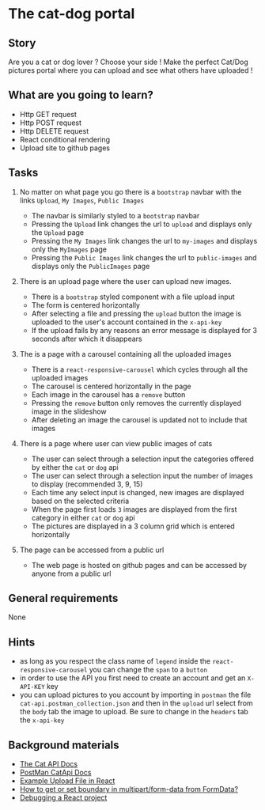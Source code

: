 # The cat-dog portal

## Story

Are you a cat or dog lover ?
Choose your side !
Make the perfect Cat/Dog pictures portal where you can upload and see what others have uploaded !

## What are you going to learn?

- Http GET request
- Http POST request
- Http DELETE request
- React conditional rendering
- Upload site to github pages

## Tasks

1. No matter on what page you go there is a `bootstrap` navbar with the links `Upload`, `My Images`, `Public Images`
    - The navbar is similarly styled to a `bootstrap` navbar
    - Pressing the `Upload` link changes the url to `upload` and displays only the `Upload` page
    - Pressing the `My Images` link changes the url to `my-images` and displays only the `MyImages` page
    - Pressing the `Public Images` link changes the url to `public-images` and displays only the `PublicImages` page

2. There is an upload page where the user can upload new images.
    - There is a `bootstrap` styled component with a file upload input
    - The form is centered horizontally
    - After selecting a file and pressing the `upload` button the image is uploaded to the user's account contained in the `x-api-key`
    - If the upload fails by any reasons an error message is displayed for 3 seconds after which it disappears

3. The is a page with a carousel containing all the uploaded images
    - There is a `react-responsive-carousel` which cycles through all the uploaded images
    - The carousel is centered horizontally in the page
    - Each image in the carousel has a `remove` button
    - Pressing the `remove` button only removes the currently displayed image in the slideshow
    - After deleting an image the carousel is updated not to include that images

4. There is a page where user can view public images of cats
    - The user can select through a selection input the categories offered by either the `cat` or `dog` api
    - The user can select through a selection input the number of images to display (recommended 3, 9, 15)
    - Each time any select input is changed, new images are displayed based on the selected criteria
    - When the page first loads `3` images are displayed from the first category in either `cat` or `dog` api
    - The pictures are displayed in a 3 column grid which is entered horizontally

5. The page can be accessed from a public url
    - The web page is hosted on github pages and can be accessed by anyone from a public url

## General requirements

None

## Hints

- as long as you respect the class name of `legend` inside the `react-responsive-carousel` you can change the `span` to a `button`
- in order to use the API you first need to create an account and get an `X-API-KEY` key
- you can upload pictures to you account by importing in `postman` the file `cat-api.postman_collection.json` and then in the `upload` url select from the `body` tab the image to upload. Be sure to change in the `headers` tab the `x-api-key`

## Background materials

- <i class="far fa-exclamation"></i> [The Cat API Docs](https://docs.thecatapi.com/image-upload)
- <i class="far fa-exclamation"></i> [PostMan CatApi Docs](https://documenter.getpostman.com/view/4016432/RWToRJCq#2f2ae1b4-13bf-4e1f-ae19-cc674eb7254c)
- <i class="far fa-exclamation"></i> [Example Upload File in React](https://www.pluralsight.com/guides/uploading-files-with-reactjs)
- <i class="far fa-book-open"></i> [How to get or set boundary in multipart/form-data from FormData?](https://dirask.com/questions/How-to-get-or-set-boundary-in-multipart-form-data-from-FormData-1X9JKD)
- <i class="far fa-book-open"></i> [Debugging a React project](https://blog.logrocket.com/debug-react-applications-with-the-new-react-devtools/)
